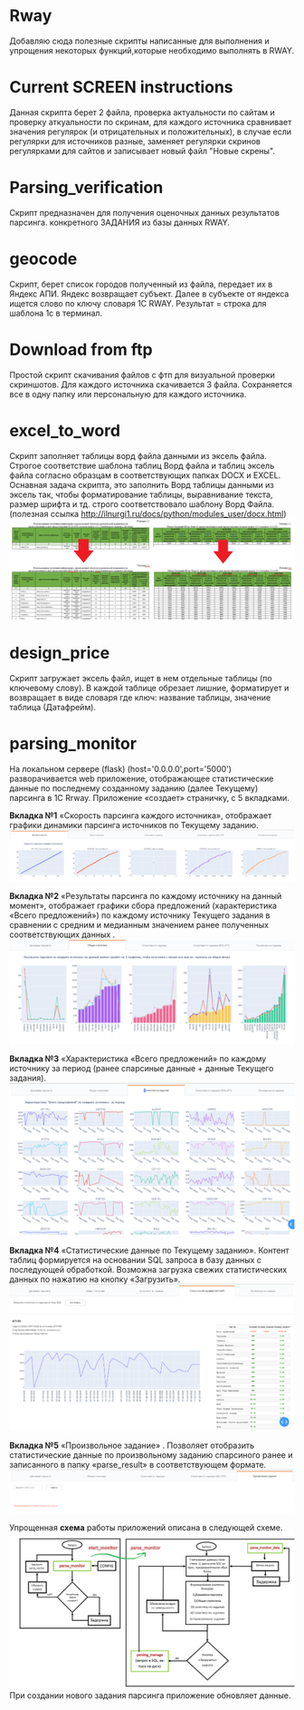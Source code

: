 # Rway
Добавляю сюда полезные скрипты написанные для выполнения и упрощения некоторых функций,которые необходимо выполнять в RWAY.

# Current SCREEN instructions
Данная скрипта берет 2 файла, проверка актуальности по сайтам и проверку аткуальности по скринам,
для каждого источника сравнивает  значения регулярок (и отрицательных и положительных), в случае если регулярки
для источников разные,  заменяет регулярки скринов  регулярками для сайтов и записывает новый файл "Новые скрены". 

# Parsing_verification
Скрипт предназначен для  получения оценочных данных результатов парсинга. конкретного ЗАДАНИЯ из базы данных RWAY.

# geocode
Скрипт, берет список  городов полученный из файла, передает их в Яндекс АПИ. Яндекс возвращает субъект. Далее в субъекте от яндекса ищется слово  по ключу словаря 1С RWAY. Результат = строка для шаблона 1с в терминал.

# Download from ftp
Простой скрипт скачивания файлов  с фтп для визуальной проверки скриншотов. Для каждого источника скачивается 3 файла. Сохраняется все в одну папку или персональную для каждого источника.

# excel_to_word
Скрипт заполняет таблицы ворд файла данными из эксель файла. Строгое соответствие шаблона таблиц Ворд файла и таблиц эксель файла согласно образцам в соответствующих папках DOCX и EXCEL. Оснавная задача скрипта, это заполнить Ворд таблицы данными из эксель так, чтобы форматирование таблицы, выравнивание текста, размер шрифта и тд. строго соответствовало шаблону Ворд Файла. (полезная ссылка http://ilnurgi1.ru/docs/python/modules_user/docx.html)
![Image alt](https://github.com/FF7FSystem/Rway/blob/master/excel_to_word/excel_to_word_2.png)

# design_price
Скрипт  загружает эксель файл, ищет в нем отдельные таблицы (по ключевому слову). В каждой таблице обрезает лишние, форматирует и возвращает в виде словаря где ключ: название таблицы, значение таблица (Датафрейм).

# parsing_monitor
На локальном сервере (flask) (host='0.0.0.0',port='5000') разворачивается web приложение, отображающее статистические данные по  последнему созданному заданию (далее Текущему) парсинга в 1С Rrway. Приложение «создает» страничку, с 5 вкладками. 

  **Вкладка №1**  «Скорость парсинга каждого источника», отображает графики динамики парсинга источников  по Текущему заданию.
![Image alt](https://github.com/FF7FSystem/Rway/blob/master/parsing_monitor/tab_1.png)

  **Вкладка №2** «Результаты парсинга по каждому источнику на данный момент», отображает графики сбора предложений  (характеристика «Всего предложений») по каждому источнику Текущего задания в сравнении с средним и медианным значением ранее полученных соответствующих данных .
![Image alt](https://github.com/FF7FSystem/Rway/blob/master/parsing_monitor/tab_2.png)

  **Вкладка №3** «Характеристика «Всего предложений» по каждому источнику за период (ранее спарсиные данные + данные Текущего задания).
![Image alt](https://github.com/FF7FSystem/Rway/blob/master/parsing_monitor/tab_3.png)

  **Вкладка №4** «Статистические данные по Текущему заданию». Контент таблиц формируется на основании SQL запроса в базу данных с последующей обработкой. Возможна загрузка свежих статистических данных по нажатию на кнопку «Загрузить». 
![Image alt](https://github.com/FF7FSystem/Rway/blob/master/parsing_monitor/tab_4.png)

  **Вкладка №5** «Произвольное задание» . Позволяет отобразить статистические данные по произвольному заданию спарсиного ранее и записанного в папку «parse_result» в соответствующем формате.
![Image alt](https://github.com/FF7FSystem/Rway/blob/master/parsing_monitor/tab_5.png)

  Упрощенная **схема** работы приложений описана в следующей схеме.
![Image alt](https://github.com/FF7FSystem/Rway/blob/master/parsing_monitor/Chema.png)
При создании нового задания парсинга приложение обновляет данные.
